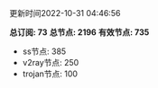 更新时间2022-10-31 04:46:56

**总订阅: 73**
**总节点: 2196**
**有效节点: 735**
- ss节点: 385
- v2ray节点: 250
- trojan节点: 100
